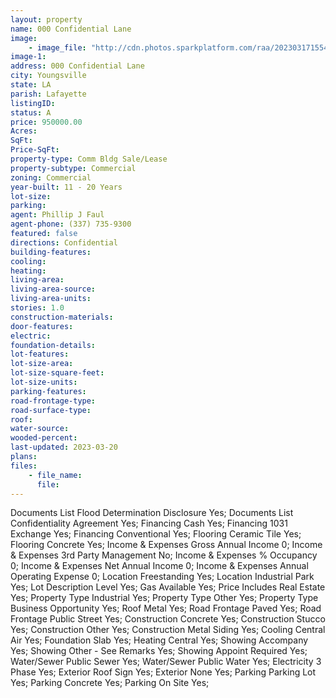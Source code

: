 ```yaml
---
layout: property
name: 000 Confidential Lane  
image:
    - image_file: "http://cdn.photos.sparkplatform.com/raa/20230317155438408808000000.jpg"
image-1:
address: 000 Confidential Lane 
city: Youngsville
state: LA
parish: Lafayette
listingID: 
status: A
price: 950000.00
Acres: 
SqFt: 
Price-SqFt: 
property-type: Comm Bldg Sale/Lease
property-subtype: Commercial
zoning: Commercial
year-built: 11 - 20 Years
lot-size: 
parking: 
agent: Phillip J Faul
agent-phone: (337) 735-9300
featured: false
directions: Confidential
building-features: 
cooling: 
heating: 
living-area: 
living-area-source: 
living-area-units: 
stories: 1.0
construction-materials: 
door-features: 
electric: 
foundation-details: 
lot-features: 
lot-size-area: 
lot-size-square-feet: 
lot-size-units: 
parking-features: 
road-frontage-type: 
road-surface-type: 
roof: 
water-source: 
wooded-percent: 
last-updated: 2023-03-20
plans: 
files:
    - file_name:
      file:
---
```

Documents List	Flood Determination Disclosure	Yes;
Documents List	Confidentiality Agreement	Yes;
Financing	Cash	Yes;
Financing	1031 Exchange	Yes;
Financing	Conventional	Yes;
Flooring	Ceramic Tile	Yes;
Flooring	Concrete	Yes;
Income & Expenses	Gross Annual Income	0;
Income & Expenses	3rd Party Management	No;
Income & Expenses	% Occupancy	0;
Income & Expenses	Net Annual Income	0;
Income & Expenses	Annual Operating Expense	0;
Location	Freestanding	Yes;
Location	Industrial Park	Yes;
Lot Description	Level	Yes;
Gas	Available	Yes;
Price Includes	Real Estate	Yes;
Property Type	Industrial	Yes;
Property Type	Other	Yes;
Property Type	Business Opportunity	Yes;
Roof	Metal	Yes;
Road Frontage	Paved	Yes;
Road Frontage	Public Street	Yes;
Construction	Concrete	Yes;
Construction	Stucco	Yes;
Construction	Other	Yes;
Construction	Metal Siding	Yes;
Cooling	Central Air	Yes;
Foundation	Slab	Yes;
Heating	Central	Yes;
Showing	Accompany	Yes;
Showing	Other - See Remarks	Yes;
Showing	Appoint Required	Yes;
Water/Sewer	Public Sewer	Yes;
Water/Sewer	Public Water	Yes;
Electricity	3 Phase	Yes;
Exterior	Roof Sign	Yes;
Exterior	None	Yes;
Parking	Parking Lot	Yes;
Parking	Concrete	Yes;
Parking	On Site	Yes;

